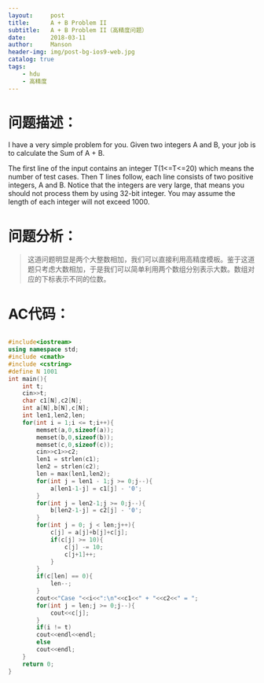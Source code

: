 ```yaml
---
layout:     post
title:      A + B Problem II
subtitle:   A + B Problem II（高精度问题）
date:       2018-03-11
author:     Manson
header-img: img/post-bg-ios9-web.jpg
catalog: true
tags:
    - hdu
    - 高精度
---
```

# 问题描述：
I have a very simple problem for you. Given two integers A and B, your job is to calculate the Sum of A + B.
 
The first line of the input contains an integer T(1<=T<=20) which means the number of test cases. Then T lines follow, each line consists of two positive integers, A and B. Notice that the integers are very large, that means you should not process them by using 32-bit integer. You may assume the length of each integer will not exceed 1000.
# 问题分析：
>这道问题明显是两个大整数相加，我们可以直接利用高精度模板。鉴于这道题只考虑大数相加，于是我们可以简单利用两个数组分别表示大数。数组对应的下标表示不同的位数。

# AC代码：

```c++

#include<iostream>
using namespace std;
#include <cmath>
#include <cstring>
#define N 1001
int main(){
	int t;
	cin>>t;
	char c1[N],c2[N];
	int a[N],b[N],c[N];
	int len1,len2,len;
	for(int i = 1;i <= t;i++){
		memset(a,0,sizeof(a));
		memset(b,0,sizeof(b));
		memset(c,0,sizeof(c));
		cin>>c1>>c2;
		len1 = strlen(c1);
		len2 = strlen(c2);
		len = max(len1,len2);
		for(int j = len1 - 1;j >= 0;j--){
			a[len1-1-j] = c1[j] - '0';
		}
		for(int j = len2-1;j >= 0;j--){
			b[len2-1-j] = c2[j] - '0';
		}
		for(int j = 0; j < len;j++){
			c[j] = a[j]+b[j]+c[j];
			if(c[j] >= 10){
				c[j] -= 10;
				c[j+1]++;
			}
		}
		if(c[len] == 0){
			len--;
		}
		cout<<"Case "<<i<<":\n"<<c1<<" + "<<c2<<" = ";
		for(int j = len;j >= 0;j--){
			cout<<c[j];
		}
		if(i != t)
		cout<<endl<<endl;
		else
		cout<<endl;
	}
	return 0;
}



```
	
